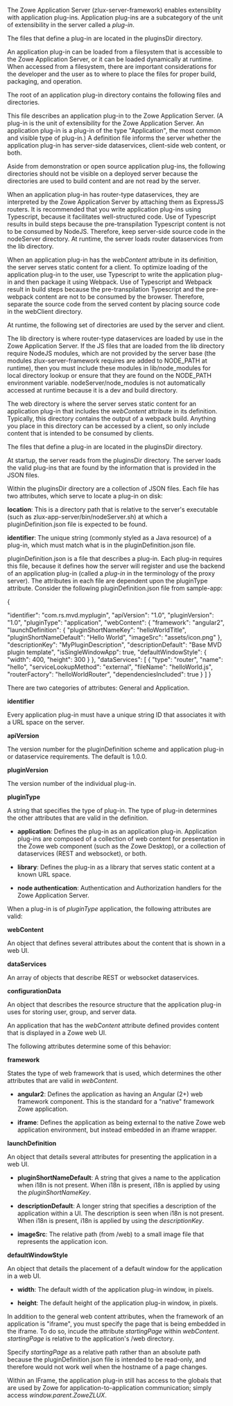 <?xml version="1.0" encoding="UTF-8"?><?workdir /opt/dita-ot/out/.tmp?><?workdir-uri file:/opt/dita-ot/out/.tmp/?><?path2project ../../?><?path2project-uri ../../?><?path2rootmap-uri ../../?><topic xmlns:ditaarch="http://dita.oasis-open.org/architecture/2005/" xmlns:dita-ot="http://dita-ot.sourceforge.net/ns/201007/dita-ot" class="- topic/topic " ditaarch:DITAArchVersion="1.2" domains="(topic hi-d) (topic ut-d) (topic indexing-d) (topic hazard-d) (topic abbrev-d) (topic pr-d) (topic sw-d) (topic ui-d)" id="plug-ins-definition-and-structure" xtrf="file:/opt/dita-ot/data/extend/extend-desktop/mvd-plugindefandstruct.md" xtrc="topic:1;182:3"><title class="- topic/title " xtrf="file:/opt/dita-ot/data/extend/extend-desktop/mvd-plugindefandstruct.md" xtrc="title:1;182:3">Plug-ins definition and structure</title><body class="- topic/body " xtrf="file:/opt/dita-ot/data/extend/extend-desktop/mvd-plugindefandstruct.md" xtrc="body:1;182:3"><p class="- topic/p " xtrf="file:/opt/dita-ot/data/extend/extend-desktop/mvd-plugindefandstruct.md" xtrc="p:1;182:3">The Zowe Application Server (<codeph class="+ topic/ph pr-d/codeph " xtrf="file:/opt/dita-ot/data/extend/extend-desktop/mvd-plugindefandstruct.md" xtrc="codeph:1;182:3">zlux-server-framework</codeph>) enables extensiblity with application plug-ins. Application plug-ins are a subcategory of the unit of extensibility in the server called a <i class="+ topic/ph hi-d/i " xtrf="file:/opt/dita-ot/data/extend/extend-desktop/mvd-plugindefandstruct.md" xtrc="i:1;182:3">plug-in</i>.</p><p class="- topic/p " xtrf="file:/opt/dita-ot/data/extend/extend-desktop/mvd-plugindefandstruct.md" xtrc="p:2;182:3">The files that define a plug-in are located in the <codeph class="+ topic/ph pr-d/codeph " xtrf="file:/opt/dita-ot/data/extend/extend-desktop/mvd-plugindefandstruct.md" xtrc="codeph:2;182:3">pluginsDir</codeph> directory.</p></body><topic class="- topic/topic " ditaarch:DITAArchVersion="1.2" domains="(topic hi-d) (topic ut-d) (topic indexing-d) (topic hazard-d) (topic abbrev-d) (topic pr-d) (topic sw-d) (topic ui-d)" id="application-plug-in-filesystem-structure" xtrf="file:/opt/dita-ot/data/extend/extend-desktop/mvd-plugindefandstruct.md" xtrc="topic:2;182:3"><title class="- topic/title " xtrf="file:/opt/dita-ot/data/extend/extend-desktop/mvd-plugindefandstruct.md" xtrc="title:2;182:3">Application plug-in filesystem structure</title><body class="- topic/body " xtrf="file:/opt/dita-ot/data/extend/extend-desktop/mvd-plugindefandstruct.md" xtrc="body:2;182:3"><p class="- topic/p " xtrf="file:/opt/dita-ot/data/extend/extend-desktop/mvd-plugindefandstruct.md" xtrc="p:3;182:3">An application plug-in can be loaded from a filesystem that is accessible to the Zowe Application Server, or it can be loaded dynamically at runtime. When accessed from a filesystem, there are important considerations for the developer and the user as to where to place the files for proper build, packaging, and operation.</p></body><topic class="- topic/topic " ditaarch:DITAArchVersion="1.2" domains="(topic hi-d) (topic ut-d) (topic indexing-d) (topic hazard-d) (topic abbrev-d) (topic pr-d) (topic sw-d) (topic ui-d)" id="root-files-and-directories" xtrf="file:/opt/dita-ot/data/extend/extend-desktop/mvd-plugindefandstruct.md" xtrc="topic:3;182:3"><title class="- topic/title " xtrf="file:/opt/dita-ot/data/extend/extend-desktop/mvd-plugindefandstruct.md" xtrc="title:3;182:3">Root files and directories</title><body class="- topic/body " xtrf="file:/opt/dita-ot/data/extend/extend-desktop/mvd-plugindefandstruct.md" xtrc="body:3;182:3"><p class="- topic/p " xtrf="file:/opt/dita-ot/data/extend/extend-desktop/mvd-plugindefandstruct.md" xtrc="p:4;182:3">The root of an application plug-in directory contains the following files and directories.</p></body><topic class="- topic/topic " ditaarch:DITAArchVersion="1.2" domains="(topic hi-d) (topic ut-d) (topic indexing-d) (topic hazard-d) (topic abbrev-d) (topic pr-d) (topic sw-d) (topic ui-d)" id="plugindefinitionjson" xtrf="file:/opt/dita-ot/data/extend/extend-desktop/mvd-plugindefandstruct.md" xtrc="topic:4;182:3"><title class="- topic/title " xtrf="file:/opt/dita-ot/data/extend/extend-desktop/mvd-plugindefandstruct.md" xtrc="title:4;182:3">pluginDefinition.json</title><body class="- topic/body " xtrf="file:/opt/dita-ot/data/extend/extend-desktop/mvd-plugindefandstruct.md" xtrc="body:4;182:3"><p class="- topic/p " xtrf="file:/opt/dita-ot/data/extend/extend-desktop/mvd-plugindefandstruct.md" xtrc="p:5;182:3">This file describes an application plug-in to the Zowe Application Server. (A plug-in is the unit of extensibility for the Zowe Application Server. An application plug-in is a plug-in of the type "Application", the most common and visible type of plug-in.) A definition file informs the server whether the application plug-in has server-side dataservices, client-side web content, or both.</p></body></topic></topic><topic class="- topic/topic " ditaarch:DITAArchVersion="1.2" domains="(topic hi-d) (topic ut-d) (topic indexing-d) (topic hazard-d) (topic abbrev-d) (topic pr-d) (topic sw-d) (topic ui-d)" id="dev-and-source-content" xtrf="file:/opt/dita-ot/data/extend/extend-desktop/mvd-plugindefandstruct.md" xtrc="topic:5;182:3"><title class="- topic/title " xtrf="file:/opt/dita-ot/data/extend/extend-desktop/mvd-plugindefandstruct.md" xtrc="title:5;182:3">Dev and source content</title><body class="- topic/body " xtrf="file:/opt/dita-ot/data/extend/extend-desktop/mvd-plugindefandstruct.md" xtrc="body:5;182:3"><p class="- topic/p " xtrf="file:/opt/dita-ot/data/extend/extend-desktop/mvd-plugindefandstruct.md" xtrc="p:6;182:3">Aside from demonstration or open source application plug-ins, the following directories should not be visible on a deployed server because the directories are used to build content and are not read by the server.</p></body><topic class="- topic/topic " ditaarch:DITAArchVersion="1.2" domains="(topic hi-d) (topic ut-d) (topic indexing-d) (topic hazard-d) (topic abbrev-d) (topic pr-d) (topic sw-d) (topic ui-d)" id="nodeserver" xtrf="file:/opt/dita-ot/data/extend/extend-desktop/mvd-plugindefandstruct.md" xtrc="topic:6;182:3"><title class="- topic/title " xtrf="file:/opt/dita-ot/data/extend/extend-desktop/mvd-plugindefandstruct.md" xtrc="title:6;182:3">nodeServer</title><body class="- topic/body " xtrf="file:/opt/dita-ot/data/extend/extend-desktop/mvd-plugindefandstruct.md" xtrc="body:6;182:3"><p class="- topic/p " xtrf="file:/opt/dita-ot/data/extend/extend-desktop/mvd-plugindefandstruct.md" xtrc="p:7;182:3">When an application plug-in has router-type dataservices, they are interpreted by the Zowe Application Server by attaching them as ExpressJS routers. It is recommended that you write application plug-ins using Typescript, because it facilitates well-structured code. Use of Typescript results in build steps because the pre-transpilation Typescript content is not to be consumed by NodeJS. Therefore, keep server-side source code in the <codeph class="+ topic/ph pr-d/codeph " xtrf="file:/opt/dita-ot/data/extend/extend-desktop/mvd-plugindefandstruct.md" xtrc="codeph:3;182:3">nodeServer</codeph> directory. At runtime, the server loads router dataservices from the <codeph class="+ topic/ph pr-d/codeph " xtrf="file:/opt/dita-ot/data/extend/extend-desktop/mvd-plugindefandstruct.md" xtrc="codeph:4;182:3">lib</codeph> directory.</p></body></topic><topic class="- topic/topic " ditaarch:DITAArchVersion="1.2" domains="(topic hi-d) (topic ut-d) (topic indexing-d) (topic hazard-d) (topic abbrev-d) (topic pr-d) (topic sw-d) (topic ui-d)" id="webclient" xtrf="file:/opt/dita-ot/data/extend/extend-desktop/mvd-plugindefandstruct.md" xtrc="topic:7;182:3"><title class="- topic/title " xtrf="file:/opt/dita-ot/data/extend/extend-desktop/mvd-plugindefandstruct.md" xtrc="title:7;182:3">webClient</title><body class="- topic/body " xtrf="file:/opt/dita-ot/data/extend/extend-desktop/mvd-plugindefandstruct.md" xtrc="body:7;182:3"><p class="- topic/p " xtrf="file:/opt/dita-ot/data/extend/extend-desktop/mvd-plugindefandstruct.md" xtrc="p:8;182:3">When an application plug-in has the <i class="+ topic/ph hi-d/i " xtrf="file:/opt/dita-ot/data/extend/extend-desktop/mvd-plugindefandstruct.md" xtrc="i:2;182:3">webContent</i> attribute in its definition, the server serves static content for a client. To optimize loading of the application plug-in to the user, use Typescript to write the application plug-in and then package it using Webpack. Use of Typescript and Webpack result in build steps because the pre-transpilation Typescript and the pre-webpack content are not to be consumed by the browser. Therefore, separate the source code  from the served content by placing source code in the <codeph class="+ topic/ph pr-d/codeph " xtrf="file:/opt/dita-ot/data/extend/extend-desktop/mvd-plugindefandstruct.md" xtrc="codeph:5;182:3">webClient</codeph> directory.</p></body></topic></topic><topic class="- topic/topic " ditaarch:DITAArchVersion="1.2" domains="(topic hi-d) (topic ut-d) (topic indexing-d) (topic hazard-d) (topic abbrev-d) (topic pr-d) (topic sw-d) (topic ui-d)" id="runtime-content" xtrf="file:/opt/dita-ot/data/extend/extend-desktop/mvd-plugindefandstruct.md" xtrc="topic:8;182:3"><title class="- topic/title " xtrf="file:/opt/dita-ot/data/extend/extend-desktop/mvd-plugindefandstruct.md" xtrc="title:8;182:3">Runtime content</title><body class="- topic/body " xtrf="file:/opt/dita-ot/data/extend/extend-desktop/mvd-plugindefandstruct.md" xtrc="body:8;182:3"><p class="- topic/p " xtrf="file:/opt/dita-ot/data/extend/extend-desktop/mvd-plugindefandstruct.md" xtrc="p:9;182:3">At runtime, the following set of directories are used by the server and client.</p></body><topic class="- topic/topic " ditaarch:DITAArchVersion="1.2" domains="(topic hi-d) (topic ut-d) (topic indexing-d) (topic hazard-d) (topic abbrev-d) (topic pr-d) (topic sw-d) (topic ui-d)" id="lib" xtrf="file:/opt/dita-ot/data/extend/extend-desktop/mvd-plugindefandstruct.md" xtrc="topic:9;182:3"><title class="- topic/title " xtrf="file:/opt/dita-ot/data/extend/extend-desktop/mvd-plugindefandstruct.md" xtrc="title:9;182:3">lib</title><body class="- topic/body " xtrf="file:/opt/dita-ot/data/extend/extend-desktop/mvd-plugindefandstruct.md" xtrc="body:9;182:3"><p class="- topic/p " xtrf="file:/opt/dita-ot/data/extend/extend-desktop/mvd-plugindefandstruct.md" xtrc="p:10;182:3">The <codeph class="+ topic/ph pr-d/codeph " xtrf="file:/opt/dita-ot/data/extend/extend-desktop/mvd-plugindefandstruct.md" xtrc="codeph:6;182:3">lib</codeph> directory is where router-type dataservices are loaded by use in the Zowe Application Server. If the JS files that are loaded from the <codeph class="+ topic/ph pr-d/codeph " xtrf="file:/opt/dita-ot/data/extend/extend-desktop/mvd-plugindefandstruct.md" xtrc="codeph:7;182:3">lib</codeph> directory require NodeJS modules, which are not provided by the server base (the modules <codeph class="+ topic/ph pr-d/codeph " xtrf="file:/opt/dita-ot/data/extend/extend-desktop/mvd-plugindefandstruct.md" xtrc="codeph:8;182:3">zlux-server-framework</codeph> requires are added to <codeph class="+ topic/ph pr-d/codeph " xtrf="file:/opt/dita-ot/data/extend/extend-desktop/mvd-plugindefandstruct.md" xtrc="codeph:9;182:3">NODE_PATH</codeph> at runtime), then you must include these modules in <codeph class="+ topic/ph pr-d/codeph " xtrf="file:/opt/dita-ot/data/extend/extend-desktop/mvd-plugindefandstruct.md" xtrc="codeph:10;182:3">lib/node_modules</codeph> for local directory lookup or ensure that they are found on the <codeph class="+ topic/ph pr-d/codeph " xtrf="file:/opt/dita-ot/data/extend/extend-desktop/mvd-plugindefandstruct.md" xtrc="codeph:11;182:3">NODE_PATH</codeph> environment variable. <codeph class="+ topic/ph pr-d/codeph " xtrf="file:/opt/dita-ot/data/extend/extend-desktop/mvd-plugindefandstruct.md" xtrc="codeph:12;182:3">nodeServer/node_modules</codeph> is not automatically accessed at runtime because it is a dev and build directory.</p></body></topic><topic class="- topic/topic " ditaarch:DITAArchVersion="1.2" domains="(topic hi-d) (topic ut-d) (topic indexing-d) (topic hazard-d) (topic abbrev-d) (topic pr-d) (topic sw-d) (topic ui-d)" id="web" xtrf="file:/opt/dita-ot/data/extend/extend-desktop/mvd-plugindefandstruct.md" xtrc="topic:10;182:3"><title class="- topic/title " xtrf="file:/opt/dita-ot/data/extend/extend-desktop/mvd-plugindefandstruct.md" xtrc="title:10;182:3">web</title><body class="- topic/body " xtrf="file:/opt/dita-ot/data/extend/extend-desktop/mvd-plugindefandstruct.md" xtrc="body:10;182:3"><p class="- topic/p " xtrf="file:/opt/dita-ot/data/extend/extend-desktop/mvd-plugindefandstruct.md" xtrc="p:11;182:3">The <codeph class="+ topic/ph pr-d/codeph " xtrf="file:/opt/dita-ot/data/extend/extend-desktop/mvd-plugindefandstruct.md" xtrc="codeph:13;182:3">web</codeph> directory is where the server serves static content for an application plug-in that includes the <i class="+ topic/ph hi-d/i " xtrf="file:/opt/dita-ot/data/extend/extend-desktop/mvd-plugindefandstruct.md" xtrc="i:3;182:3">webContent</i> attribute in its definition. Typically, this directory contains the output of a webpack build. Anything you place in this directory can be accessed by a client, so only include content that is intended to be consumed by clients.</p></body></topic></topic></topic><topic class="- topic/topic " ditaarch:DITAArchVersion="1.2" domains="(topic hi-d) (topic ut-d) (topic indexing-d) (topic hazard-d) (topic abbrev-d) (topic pr-d) (topic sw-d) (topic ui-d)" id="location-of-plug-in-files" xtrf="file:/opt/dita-ot/data/extend/extend-desktop/mvd-plugindefandstruct.md" xtrc="topic:11;182:3"><title class="- topic/title " xtrf="file:/opt/dita-ot/data/extend/extend-desktop/mvd-plugindefandstruct.md" xtrc="title:11;182:3">Location of plug-in files</title><body class="- topic/body " xtrf="file:/opt/dita-ot/data/extend/extend-desktop/mvd-plugindefandstruct.md" xtrc="body:11;182:3"><p class="- topic/p " xtrf="file:/opt/dita-ot/data/extend/extend-desktop/mvd-plugindefandstruct.md" xtrc="p:12;182:3">The files that define a plug-in are located in the <codeph class="+ topic/ph pr-d/codeph " xtrf="file:/opt/dita-ot/data/extend/extend-desktop/mvd-plugindefandstruct.md" xtrc="codeph:14;182:3">pluginsDir</codeph> directory.</p></body><topic class="- topic/topic " ditaarch:DITAArchVersion="1.2" domains="(topic hi-d) (topic ut-d) (topic indexing-d) (topic hazard-d) (topic abbrev-d) (topic pr-d) (topic sw-d) (topic ui-d)" id="pluginsdir-directory" xtrf="file:/opt/dita-ot/data/extend/extend-desktop/mvd-plugindefandstruct.md" xtrc="topic:12;182:3"><title class="- topic/title " xtrf="file:/opt/dita-ot/data/extend/extend-desktop/mvd-plugindefandstruct.md" xtrc="title:12;182:3">pluginsDir directory</title><body class="- topic/body " xtrf="file:/opt/dita-ot/data/extend/extend-desktop/mvd-plugindefandstruct.md" xtrc="body:12;182:3"><p class="- topic/p " xtrf="file:/opt/dita-ot/data/extend/extend-desktop/mvd-plugindefandstruct.md" xtrc="p:13;182:3">At startup, the server reads from the <codeph class="+ topic/ph pr-d/codeph " xtrf="file:/opt/dita-ot/data/extend/extend-desktop/mvd-plugindefandstruct.md" xtrc="codeph:15;182:3">pluginsDir</codeph> directory. The server loads the valid plug-ins that are found by the information that is provided in the JSON files.</p><p class="- topic/p " xtrf="file:/opt/dita-ot/data/extend/extend-desktop/mvd-plugindefandstruct.md" xtrc="p:14;182:3">Within the <codeph class="+ topic/ph pr-d/codeph " xtrf="file:/opt/dita-ot/data/extend/extend-desktop/mvd-plugindefandstruct.md" xtrc="codeph:16;182:3">pluginsDir</codeph> directory are a collection of JSON files. Each file has two attributes, which serve to locate a plug-in on disk:</p><p class="- topic/p " xtrf="file:/opt/dita-ot/data/extend/extend-desktop/mvd-plugindefandstruct.md" xtrc="p:15;182:3"><b class="+ topic/ph hi-d/b " xtrf="file:/opt/dita-ot/data/extend/extend-desktop/mvd-plugindefandstruct.md" xtrc="b:1;182:3">location</b>: This is a directory path that is relative to the server's executable (such as <codeph class="+ topic/ph pr-d/codeph " xtrf="file:/opt/dita-ot/data/extend/extend-desktop/mvd-plugindefandstruct.md" xtrc="codeph:17;182:3">zlux-app-server/bin/nodeServer.sh</codeph>) at which a <codeph class="+ topic/ph pr-d/codeph " xtrf="file:/opt/dita-ot/data/extend/extend-desktop/mvd-plugindefandstruct.md" xtrc="codeph:18;182:3">pluginDefinition.json</codeph> file is expected to be found.</p><p class="- topic/p " xtrf="file:/opt/dita-ot/data/extend/extend-desktop/mvd-plugindefandstruct.md" xtrc="p:16;182:3"><b class="+ topic/ph hi-d/b " xtrf="file:/opt/dita-ot/data/extend/extend-desktop/mvd-plugindefandstruct.md" xtrc="b:2;182:3">identifier</b>: The unique string (commonly styled as a Java resource) of a plug-in, which must match what is in the <codeph class="+ topic/ph pr-d/codeph " xtrf="file:/opt/dita-ot/data/extend/extend-desktop/mvd-plugindefandstruct.md" xtrc="codeph:19;182:3">pluginDefinition.json</codeph> file.</p></body></topic></topic><topic class="- topic/topic " ditaarch:DITAArchVersion="1.2" domains="(topic hi-d) (topic ut-d) (topic indexing-d) (topic hazard-d) (topic abbrev-d) (topic pr-d) (topic sw-d) (topic ui-d)" id="plug-in-definition-file" xtrf="file:/opt/dita-ot/data/extend/extend-desktop/mvd-plugindefandstruct.md" xtrc="topic:13;182:3"><title class="- topic/title " xtrf="file:/opt/dita-ot/data/extend/extend-desktop/mvd-plugindefandstruct.md" xtrc="title:13;182:3">Plug-in definition file</title><body class="- topic/body " xtrf="file:/opt/dita-ot/data/extend/extend-desktop/mvd-plugindefandstruct.md" xtrc="body:13;182:3"><p class="- topic/p " xtrf="file:/opt/dita-ot/data/extend/extend-desktop/mvd-plugindefandstruct.md" xtrc="p:17;182:3"><codeph class="+ topic/ph pr-d/codeph " xtrf="file:/opt/dita-ot/data/extend/extend-desktop/mvd-plugindefandstruct.md" xtrc="codeph:20;182:3">pluginDefinition.json</codeph> is a file that describes a plug-in. Each plug-in requires this file, because it defines how the server will register and use the backend of an application plug-in (called a <i class="+ topic/ph hi-d/i " xtrf="file:/opt/dita-ot/data/extend/extend-desktop/mvd-plugindefandstruct.md" xtrc="i:4;182:3">plug-in</i> in the terminology of the proxy server). The attributes in each file are dependent upon the <codeph class="+ topic/ph pr-d/codeph " xtrf="file:/opt/dita-ot/data/extend/extend-desktop/mvd-plugindefandstruct.md" xtrc="codeph:21;182:3">pluginType</codeph> attribute. Consider the following <codeph class="+ topic/ph pr-d/codeph " xtrf="file:/opt/dita-ot/data/extend/extend-desktop/mvd-plugindefandstruct.md" xtrc="codeph:22;182:3">pluginDefinition.json</codeph> file from <codeph class="+ topic/ph pr-d/codeph " xtrf="file:/opt/dita-ot/data/extend/extend-desktop/mvd-plugindefandstruct.md" xtrc="codeph:23;182:3">sample-app</codeph>:</p><codeblock class="+ topic/pre pr-d/codeblock " xml:space="preserve" xtrf="file:/opt/dita-ot/data/extend/extend-desktop/mvd-plugindefandstruct.md" xtrc="codeblock:1;182:3">{
  "identifier": "com.rs.mvd.myplugin",
  "apiVersion": "1.0",
  "pluginVersion": "1.0",
  "pluginType": "application",
  "webContent": {
    "framework": "angular2",
    "launchDefinition": {
      "pluginShortNameKey": "helloWorldTitle",
      "pluginShortNameDefault": "Hello World",
      "imageSrc": "assets/icon.png"
    },
    "descriptionKey": "MyPluginDescription",
    "descriptionDefault": "Base MVD plugin template",
    "isSingleWindowApp": true,
    "defaultWindowStyle": {
      "width": 400,
      "height": 300
    }
  },
  "dataServices": [
    {
      "type": "router",
      "name": "hello",
      "serviceLookupMethod": "external",
      "fileName": "helloWorld.js",
      "routerFactory": "helloWorldRouter",
      "dependenciesIncluded": true
    }
  ]
}</codeblock></body></topic><topic class="- topic/topic " ditaarch:DITAArchVersion="1.2" domains="(topic hi-d) (topic ut-d) (topic indexing-d) (topic hazard-d) (topic abbrev-d) (topic pr-d) (topic sw-d) (topic ui-d)" id="plug-in-attributes" xtrf="file:/opt/dita-ot/data/extend/extend-desktop/mvd-plugindefandstruct.md" xtrc="topic:14;182:3"><title class="- topic/title " xtrf="file:/opt/dita-ot/data/extend/extend-desktop/mvd-plugindefandstruct.md" xtrc="title:14;182:3">Plug-in attributes</title><body class="- topic/body " xtrf="file:/opt/dita-ot/data/extend/extend-desktop/mvd-plugindefandstruct.md" xtrc="body:14;182:3"><p class="- topic/p " xtrf="file:/opt/dita-ot/data/extend/extend-desktop/mvd-plugindefandstruct.md" xtrc="p:18;182:3">There are two categories of attributes: General and Application.</p></body><topic class="- topic/topic " ditaarch:DITAArchVersion="1.2" domains="(topic hi-d) (topic ut-d) (topic indexing-d) (topic hazard-d) (topic abbrev-d) (topic pr-d) (topic sw-d) (topic ui-d)" id="general-attributes" xtrf="file:/opt/dita-ot/data/extend/extend-desktop/mvd-plugindefandstruct.md" xtrc="topic:15;182:3"><title class="- topic/title " xtrf="file:/opt/dita-ot/data/extend/extend-desktop/mvd-plugindefandstruct.md" xtrc="title:15;182:3">General attributes</title><body class="- topic/body " xtrf="file:/opt/dita-ot/data/extend/extend-desktop/mvd-plugindefandstruct.md" xtrc="body:15;182:3"><p class="- topic/p " xtrf="file:/opt/dita-ot/data/extend/extend-desktop/mvd-plugindefandstruct.md" xtrc="p:19;182:3"><b class="+ topic/ph hi-d/b " xtrf="file:/opt/dita-ot/data/extend/extend-desktop/mvd-plugindefandstruct.md" xtrc="b:3;182:3">identifier</b></p><p class="- topic/p " xtrf="file:/opt/dita-ot/data/extend/extend-desktop/mvd-plugindefandstruct.md" xtrc="p:20;182:3">Every application plug-in must have a unique string ID that associates it with a URL space on the server.</p><p class="- topic/p " xtrf="file:/opt/dita-ot/data/extend/extend-desktop/mvd-plugindefandstruct.md" xtrc="p:21;182:3"><b class="+ topic/ph hi-d/b " xtrf="file:/opt/dita-ot/data/extend/extend-desktop/mvd-plugindefandstruct.md" xtrc="b:4;182:3">apiVersion</b></p><p class="- topic/p " xtrf="file:/opt/dita-ot/data/extend/extend-desktop/mvd-plugindefandstruct.md" xtrc="p:22;182:3">The version number for the pluginDefinition scheme and application plug-in or dataservice requirements. The default is 1.0.0.</p><p class="- topic/p " xtrf="file:/opt/dita-ot/data/extend/extend-desktop/mvd-plugindefandstruct.md" xtrc="p:23;182:3"><b class="+ topic/ph hi-d/b " xtrf="file:/opt/dita-ot/data/extend/extend-desktop/mvd-plugindefandstruct.md" xtrc="b:5;182:3">pluginVersion</b></p><p class="- topic/p " xtrf="file:/opt/dita-ot/data/extend/extend-desktop/mvd-plugindefandstruct.md" xtrc="p:24;182:3">The version number of the individual plug-in.</p><p class="- topic/p " xtrf="file:/opt/dita-ot/data/extend/extend-desktop/mvd-plugindefandstruct.md" xtrc="p:25;182:3"><b class="+ topic/ph hi-d/b " xtrf="file:/opt/dita-ot/data/extend/extend-desktop/mvd-plugindefandstruct.md" xtrc="b:6;182:3">pluginType</b></p><p class="- topic/p " xtrf="file:/opt/dita-ot/data/extend/extend-desktop/mvd-plugindefandstruct.md" xtrc="p:26;182:3">A string that specifies the type of plug-in. The type of plug-in determines the other attributes that are valid in the definition.</p><ul class="- topic/ul " xtrf="file:/opt/dita-ot/data/extend/extend-desktop/mvd-plugindefandstruct.md" xtrc="ul:1;182:3"><li class="- topic/li " xtrf="file:/opt/dita-ot/data/extend/extend-desktop/mvd-plugindefandstruct.md" xtrc="li:1;182:3"><p class="- topic/p " xtrf="file:/opt/dita-ot/data/extend/extend-desktop/mvd-plugindefandstruct.md" xtrc="p:27;182:3"><b class="+ topic/ph hi-d/b " xtrf="file:/opt/dita-ot/data/extend/extend-desktop/mvd-plugindefandstruct.md" xtrc="b:7;182:3">application</b>: Defines the plug-in as an application plug-in. Application plug-ins are composed of a collection of web content for presentation in the Zowe web component (such as the Zowe Desktop), or a collection of dataservices (REST and websocket), or both.</p></li><li class="- topic/li " xtrf="file:/opt/dita-ot/data/extend/extend-desktop/mvd-plugindefandstruct.md" xtrc="li:2;182:3"><p class="- topic/p " xtrf="file:/opt/dita-ot/data/extend/extend-desktop/mvd-plugindefandstruct.md" xtrc="p:28;182:3"><b class="+ topic/ph hi-d/b " xtrf="file:/opt/dita-ot/data/extend/extend-desktop/mvd-plugindefandstruct.md" xtrc="b:8;182:3">library</b>: Defines the plug-in as a library that serves static content at a known URL space.</p></li><li class="- topic/li " xtrf="file:/opt/dita-ot/data/extend/extend-desktop/mvd-plugindefandstruct.md" xtrc="li:3;182:3"><p class="- topic/p " xtrf="file:/opt/dita-ot/data/extend/extend-desktop/mvd-plugindefandstruct.md" xtrc="p:29;182:3"><b class="+ topic/ph hi-d/b " xtrf="file:/opt/dita-ot/data/extend/extend-desktop/mvd-plugindefandstruct.md" xtrc="b:9;182:3">node authentication</b>: Authentication and Authorization handlers for the Zowe Application Server.</p></li></ul></body></topic><topic class="- topic/topic " ditaarch:DITAArchVersion="1.2" domains="(topic hi-d) (topic ut-d) (topic indexing-d) (topic hazard-d) (topic abbrev-d) (topic pr-d) (topic sw-d) (topic ui-d)" id="application-attributes" xtrf="file:/opt/dita-ot/data/extend/extend-desktop/mvd-plugindefandstruct.md" xtrc="topic:16;182:3"><title class="- topic/title " xtrf="file:/opt/dita-ot/data/extend/extend-desktop/mvd-plugindefandstruct.md" xtrc="title:16;182:3">Application attributes</title><body class="- topic/body " xtrf="file:/opt/dita-ot/data/extend/extend-desktop/mvd-plugindefandstruct.md" xtrc="body:16;182:3"><p class="- topic/p " xtrf="file:/opt/dita-ot/data/extend/extend-desktop/mvd-plugindefandstruct.md" xtrc="p:30;182:3">When a plug-in is of <i class="+ topic/ph hi-d/i " xtrf="file:/opt/dita-ot/data/extend/extend-desktop/mvd-plugindefandstruct.md" xtrc="i:5;182:3">pluginType</i> application, the following attributes are valid:</p><p class="- topic/p " xtrf="file:/opt/dita-ot/data/extend/extend-desktop/mvd-plugindefandstruct.md" xtrc="p:31;182:3"><b class="+ topic/ph hi-d/b " xtrf="file:/opt/dita-ot/data/extend/extend-desktop/mvd-plugindefandstruct.md" xtrc="b:10;182:3">webContent</b></p><p class="- topic/p " xtrf="file:/opt/dita-ot/data/extend/extend-desktop/mvd-plugindefandstruct.md" xtrc="p:32;182:3">An object that defines several attributes about the content that is shown in a web UI.</p><p class="- topic/p " xtrf="file:/opt/dita-ot/data/extend/extend-desktop/mvd-plugindefandstruct.md" xtrc="p:33;182:3"><b class="+ topic/ph hi-d/b " xtrf="file:/opt/dita-ot/data/extend/extend-desktop/mvd-plugindefandstruct.md" xtrc="b:11;182:3">dataServices</b></p><p class="- topic/p " xtrf="file:/opt/dita-ot/data/extend/extend-desktop/mvd-plugindefandstruct.md" xtrc="p:34;182:3">An array of objects that describe REST or websocket dataservices.</p><p class="- topic/p " xtrf="file:/opt/dita-ot/data/extend/extend-desktop/mvd-plugindefandstruct.md" xtrc="p:35;182:3"><b class="+ topic/ph hi-d/b " xtrf="file:/opt/dita-ot/data/extend/extend-desktop/mvd-plugindefandstruct.md" xtrc="b:12;182:3">configurationData</b></p><p class="- topic/p " xtrf="file:/opt/dita-ot/data/extend/extend-desktop/mvd-plugindefandstruct.md" xtrc="p:36;182:3">An object that describes the resource structure that the application plug-in uses for storing user, group, and server data.</p></body></topic><topic class="- topic/topic " ditaarch:DITAArchVersion="1.2" domains="(topic hi-d) (topic ut-d) (topic indexing-d) (topic hazard-d) (topic abbrev-d) (topic pr-d) (topic sw-d) (topic ui-d)" id="application-web-content-attributes" xtrf="file:/opt/dita-ot/data/extend/extend-desktop/mvd-plugindefandstruct.md" xtrc="topic:17;182:3"><title class="- topic/title " xtrf="file:/opt/dita-ot/data/extend/extend-desktop/mvd-plugindefandstruct.md" xtrc="title:17;182:3">Application web content attributes</title><body class="- topic/body " xtrf="file:/opt/dita-ot/data/extend/extend-desktop/mvd-plugindefandstruct.md" xtrc="body:17;182:3"><p class="- topic/p " xtrf="file:/opt/dita-ot/data/extend/extend-desktop/mvd-plugindefandstruct.md" xtrc="p:37;182:3">An application that has the <i class="+ topic/ph hi-d/i " xtrf="file:/opt/dita-ot/data/extend/extend-desktop/mvd-plugindefandstruct.md" xtrc="i:6;182:3">webContent</i> attribute defined provides content that is displayed in a Zowe web UI.</p><p class="- topic/p " xtrf="file:/opt/dita-ot/data/extend/extend-desktop/mvd-plugindefandstruct.md" xtrc="p:38;182:3">The following attributes determine some of this behavior:</p><p class="- topic/p " xtrf="file:/opt/dita-ot/data/extend/extend-desktop/mvd-plugindefandstruct.md" xtrc="p:39;182:3"><b class="+ topic/ph hi-d/b " xtrf="file:/opt/dita-ot/data/extend/extend-desktop/mvd-plugindefandstruct.md" xtrc="b:13;182:3">framework</b></p><p class="- topic/p " xtrf="file:/opt/dita-ot/data/extend/extend-desktop/mvd-plugindefandstruct.md" xtrc="p:40;182:3">States the type of web framework that is used, which determines the other attributes that are valid in <i class="+ topic/ph hi-d/i " xtrf="file:/opt/dita-ot/data/extend/extend-desktop/mvd-plugindefandstruct.md" xtrc="i:7;182:3">webContent</i>.</p><ul class="- topic/ul " xtrf="file:/opt/dita-ot/data/extend/extend-desktop/mvd-plugindefandstruct.md" xtrc="ul:2;182:3"><li class="- topic/li " xtrf="file:/opt/dita-ot/data/extend/extend-desktop/mvd-plugindefandstruct.md" xtrc="li:4;182:3"><p class="- topic/p " xtrf="file:/opt/dita-ot/data/extend/extend-desktop/mvd-plugindefandstruct.md" xtrc="p:41;182:3"><b class="+ topic/ph hi-d/b " xtrf="file:/opt/dita-ot/data/extend/extend-desktop/mvd-plugindefandstruct.md" xtrc="b:14;182:3">angular2</b>: Defines the application as having an Angular (2+) web framework component. This is the standard for a "native" framework Zowe application.</p></li><li class="- topic/li " xtrf="file:/opt/dita-ot/data/extend/extend-desktop/mvd-plugindefandstruct.md" xtrc="li:5;182:3"><p class="- topic/p " xtrf="file:/opt/dita-ot/data/extend/extend-desktop/mvd-plugindefandstruct.md" xtrc="p:42;182:3"><b class="+ topic/ph hi-d/b " xtrf="file:/opt/dita-ot/data/extend/extend-desktop/mvd-plugindefandstruct.md" xtrc="b:15;182:3">iframe</b>: Defines the application as being external to the native Zowe web application environment, but instead embedded in an iframe wrapper.</p></li></ul><p class="- topic/p " xtrf="file:/opt/dita-ot/data/extend/extend-desktop/mvd-plugindefandstruct.md" xtrc="p:43;182:3"><b class="+ topic/ph hi-d/b " xtrf="file:/opt/dita-ot/data/extend/extend-desktop/mvd-plugindefandstruct.md" xtrc="b:16;182:3">launchDefinition</b></p><p class="- topic/p " xtrf="file:/opt/dita-ot/data/extend/extend-desktop/mvd-plugindefandstruct.md" xtrc="p:44;182:3">An object that details several attributes for presenting the application in a web UI.</p><ul class="- topic/ul " xtrf="file:/opt/dita-ot/data/extend/extend-desktop/mvd-plugindefandstruct.md" xtrc="ul:3;182:3"><li class="- topic/li " xtrf="file:/opt/dita-ot/data/extend/extend-desktop/mvd-plugindefandstruct.md" xtrc="li:6;182:3"><p class="- topic/p " xtrf="file:/opt/dita-ot/data/extend/extend-desktop/mvd-plugindefandstruct.md" xtrc="p:45;182:3"><b class="+ topic/ph hi-d/b " xtrf="file:/opt/dita-ot/data/extend/extend-desktop/mvd-plugindefandstruct.md" xtrc="b:17;182:3">pluginShortNameDefault</b>: A string that gives a name to the application when i18n is not present. When i18n is present, i18n is applied by using the <i class="+ topic/ph hi-d/i " xtrf="file:/opt/dita-ot/data/extend/extend-desktop/mvd-plugindefandstruct.md" xtrc="i:8;182:3">pluginShortNameKey</i>.</p></li><li class="- topic/li " xtrf="file:/opt/dita-ot/data/extend/extend-desktop/mvd-plugindefandstruct.md" xtrc="li:7;182:3"><p class="- topic/p " xtrf="file:/opt/dita-ot/data/extend/extend-desktop/mvd-plugindefandstruct.md" xtrc="p:46;182:3"><b class="+ topic/ph hi-d/b " xtrf="file:/opt/dita-ot/data/extend/extend-desktop/mvd-plugindefandstruct.md" xtrc="b:18;182:3">descriptionDefault</b>: A longer string that specifies a description of the application within a UI. The description is seen when i18n is not present. When i18n is present, i18n is applied by using the <i class="+ topic/ph hi-d/i " xtrf="file:/opt/dita-ot/data/extend/extend-desktop/mvd-plugindefandstruct.md" xtrc="i:9;182:3">descriptionKey</i>.</p></li><li class="- topic/li " xtrf="file:/opt/dita-ot/data/extend/extend-desktop/mvd-plugindefandstruct.md" xtrc="li:8;182:3"><p class="- topic/p " xtrf="file:/opt/dita-ot/data/extend/extend-desktop/mvd-plugindefandstruct.md" xtrc="p:47;182:3"><b class="+ topic/ph hi-d/b " xtrf="file:/opt/dita-ot/data/extend/extend-desktop/mvd-plugindefandstruct.md" xtrc="b:19;182:3">imageSrc</b>: The relative path (from <codeph class="+ topic/ph pr-d/codeph " xtrf="file:/opt/dita-ot/data/extend/extend-desktop/mvd-plugindefandstruct.md" xtrc="codeph:24;182:3">/web</codeph>) to a small image file that represents the application icon.</p></li></ul><p class="- topic/p " xtrf="file:/opt/dita-ot/data/extend/extend-desktop/mvd-plugindefandstruct.md" xtrc="p:48;182:3"><b class="+ topic/ph hi-d/b " xtrf="file:/opt/dita-ot/data/extend/extend-desktop/mvd-plugindefandstruct.md" xtrc="b:20;182:3">defaultWindowStyle</b></p><p class="- topic/p " xtrf="file:/opt/dita-ot/data/extend/extend-desktop/mvd-plugindefandstruct.md" xtrc="p:49;182:3">An object that details the placement of a default window for the application in a web UI.</p><ul class="- topic/ul " xtrf="file:/opt/dita-ot/data/extend/extend-desktop/mvd-plugindefandstruct.md" xtrc="ul:4;182:3"><li class="- topic/li " xtrf="file:/opt/dita-ot/data/extend/extend-desktop/mvd-plugindefandstruct.md" xtrc="li:9;182:3"><p class="- topic/p " xtrf="file:/opt/dita-ot/data/extend/extend-desktop/mvd-plugindefandstruct.md" xtrc="p:50;182:3"><b class="+ topic/ph hi-d/b " xtrf="file:/opt/dita-ot/data/extend/extend-desktop/mvd-plugindefandstruct.md" xtrc="b:21;182:3">width</b>: The default width of the application plug-in window, in pixels.</p></li><li class="- topic/li " xtrf="file:/opt/dita-ot/data/extend/extend-desktop/mvd-plugindefandstruct.md" xtrc="li:10;182:3"><p class="- topic/p " xtrf="file:/opt/dita-ot/data/extend/extend-desktop/mvd-plugindefandstruct.md" xtrc="p:51;182:3"><b class="+ topic/ph hi-d/b " xtrf="file:/opt/dita-ot/data/extend/extend-desktop/mvd-plugindefandstruct.md" xtrc="b:22;182:3">height</b>: The default height of the application plug-in window, in pixels.</p></li></ul></body></topic><topic class="- topic/topic " ditaarch:DITAArchVersion="1.2" domains="(topic hi-d) (topic ut-d) (topic indexing-d) (topic hazard-d) (topic abbrev-d) (topic pr-d) (topic sw-d) (topic ui-d)" id="iframe-application-web-content" xtrf="file:/opt/dita-ot/data/extend/extend-desktop/mvd-plugindefandstruct.md" xtrc="topic:18;182:3"><title class="- topic/title " xtrf="file:/opt/dita-ot/data/extend/extend-desktop/mvd-plugindefandstruct.md" xtrc="title:18;182:3">IFrame application web content</title><body class="- topic/body " xtrf="file:/opt/dita-ot/data/extend/extend-desktop/mvd-plugindefandstruct.md" xtrc="body:18;182:3"><p class="- topic/p " xtrf="file:/opt/dita-ot/data/extend/extend-desktop/mvd-plugindefandstruct.md" xtrc="p:52;182:3">In addition to the general web content attributes, when the framework of an application is "iframe", you must specify the page that is being embedded in the iframe. To do so, incude the attribute <i class="+ topic/ph hi-d/i " xtrf="file:/opt/dita-ot/data/extend/extend-desktop/mvd-plugindefandstruct.md" xtrc="i:10;182:3">startingPage</i> within <i class="+ topic/ph hi-d/i " xtrf="file:/opt/dita-ot/data/extend/extend-desktop/mvd-plugindefandstruct.md" xtrc="i:11;182:3">webContent</i>. <i class="+ topic/ph hi-d/i " xtrf="file:/opt/dita-ot/data/extend/extend-desktop/mvd-plugindefandstruct.md" xtrc="i:12;182:3">startingPage</i> is relative to the application's <codeph class="+ topic/ph pr-d/codeph " xtrf="file:/opt/dita-ot/data/extend/extend-desktop/mvd-plugindefandstruct.md" xtrc="codeph:25;182:3">/web</codeph> directory.</p><p class="- topic/p " xtrf="file:/opt/dita-ot/data/extend/extend-desktop/mvd-plugindefandstruct.md" xtrc="p:53;182:3">Specify <i class="+ topic/ph hi-d/i " xtrf="file:/opt/dita-ot/data/extend/extend-desktop/mvd-plugindefandstruct.md" xtrc="i:13;182:3">startingPage</i> as a relative path rather than an absolute path because the <codeph class="+ topic/ph pr-d/codeph " xtrf="file:/opt/dita-ot/data/extend/extend-desktop/mvd-plugindefandstruct.md" xtrc="codeph:26;182:3">pluginDefinition.json</codeph> file is intended to be read-only, and therefore would not work well when the hostname of a page changes.</p><p class="- topic/p " xtrf="file:/opt/dita-ot/data/extend/extend-desktop/mvd-plugindefandstruct.md" xtrc="p:54;182:3">Within an IFrame, the application plug-in still has access to the globals that are used by Zowe for application-to-application communication; simply access <i class="+ topic/ph hi-d/i " xtrf="file:/opt/dita-ot/data/extend/extend-desktop/mvd-plugindefandstruct.md" xtrc="i:14;182:3">window.parent.ZoweZLUX</i>.</p></body></topic></topic></topic>